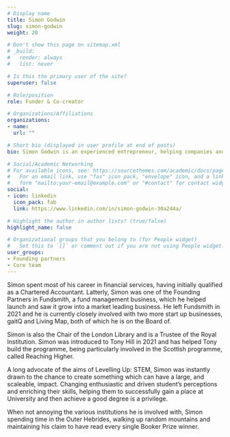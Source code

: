 ```yaml
---
# Display name
title: Simon Godwin
slug: simon-godwin
weight: 20

# Don't show this page on sitemap.xml
# _build:
#   render: always
#   list: never

# Is this the primary user of the site?
superuser: false

# Role/position
role: Funder & Co-creator

# Organizations/Affiliations
organizations:
- name:
  url: ""

# Short bio (displayed in user profile at end of posts)
bio: Simon Godwin is an experienced entrepreneur, helping companies and charities achieve significant growth and strategic development.

# Social/Academic Networking
# For available icons, see: https://sourcethemes.com/academic/docs/page-builder/#icons
#   For an email link, use "fas" icon pack, "envelope" icon, and a link in the
#   form "mailto:your-email@example.com" or "#contact" for contact widget.
social:
- icon: linkedin
  icon_pack: fab
  link: https://www.linkedin.com/in/simon-godwin-30a244a/

# Highlight the author in author lists? (true/false)
highlight_name: false

# Organizational groups that you belong to (for People widget)
#   Set this to `[]` or comment out if you are not using People widget.
user_groups:
- Founding partners
- Core team
---
```


Simon spent most of his career in financial services, having initially qualified as a Chartered Accountant.  Latterly, Simon was one of the Founding Partners in Fundsmith, a fund management business, which he helped launch and saw it grow into a market leading business. He left Fundsmith in 2021 and he is currently closely involved with two more start up businesses, gaitQ and Living Map, both of which he is on the Board of.

Simon is also the Chair of the London Library and is a Trustee of the Royal Institution.  Simon was introduced to Tony Hill in 2021 and has helped Tony build the programme, being particularly involved in the Scottish programme, called Reaching Higher.

A long advocate of the aims of Levelling Up: STEM, Simon was instantly drawn to the chance to create something which can have a large, and scaleable, impact. Changing enthusiastic and driven student’s perceptions and enriching their skills, helping them to successfully gain a place at University and then achieve a good degree is a privilege.

When not annoying the various institutions he is involved with, Simon spending time in the Outer Hebrides, walking up random mountains and maintaining his claim to have read every single Booker Prize winner.
